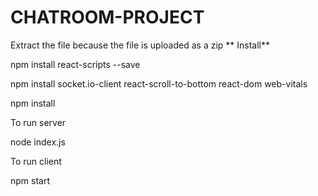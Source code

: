 # CHATROOM-PROJECT
Extract the file because the file is uploaded as a zip
** Install**

npm install react-scripts --save

npm install socket.io-client react-scroll-to-bottom react-dom web-vitals

npm install

To run server

node index.js

To run client

npm start
